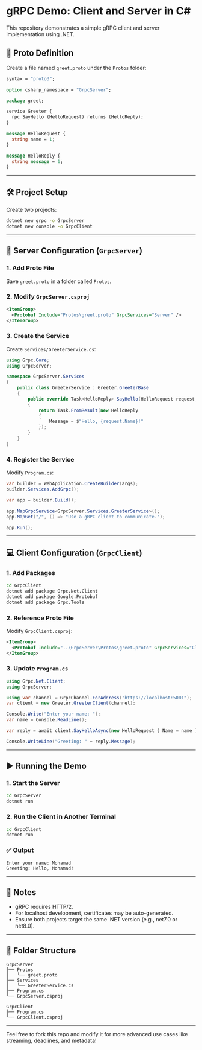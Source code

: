 # gRPC Demo: Client and Server in C#

This repository demonstrates a simple gRPC client and server implementation using .NET.

## 📄 Proto Definition
Create a file named `greet.proto` under the `Protos` folder:

```proto
syntax = "proto3";

option csharp_namespace = "GrpcServer";

package greet;

service Greeter {
  rpc SayHello (HelloRequest) returns (HelloReply);
}

message HelloRequest {
  string name = 1;
}

message HelloReply {
  string message = 1;
}
```

---

## 🛠️ Project Setup
Create two projects:

```bash
dotnet new grpc -o GrpcServer
dotnet new console -o GrpcClient
```

---

## 🚀 Server Configuration (`GrpcServer`)

### 1. Add Proto File
Save `greet.proto` in a folder called `Protos`.

### 2. Modify `GrpcServer.csproj`
```xml
<ItemGroup>
  <Protobuf Include="Protos\greet.proto" GrpcServices="Server" />
</ItemGroup>
```

### 3. Create the Service
Create `Services/GreeterService.cs`:
```csharp
using Grpc.Core;
using GrpcServer;

namespace GrpcServer.Services
{
    public class GreeterService : Greeter.GreeterBase
    {
        public override Task<HelloReply> SayHello(HelloRequest request, ServerCallContext context)
        {
            return Task.FromResult(new HelloReply
            {
                Message = $"Hello, {request.Name}!"
            });
        }
    }
}
```

### 4. Register the Service
Modify `Program.cs`:
```csharp
var builder = WebApplication.CreateBuilder(args);
builder.Services.AddGrpc();

var app = builder.Build();

app.MapGrpcService<GrpcServer.Services.GreeterService>();
app.MapGet("/", () => "Use a gRPC client to communicate.");

app.Run();
```

---

## 💻 Client Configuration (`GrpcClient`)

### 1. Add Packages
```bash
cd GrpcClient
dotnet add package Grpc.Net.Client
dotnet add package Google.Protobuf
dotnet add package Grpc.Tools
```

### 2. Reference Proto File
Modify `GrpcClient.csproj`:
```xml
<ItemGroup>
  <Protobuf Include="..\GrpcServer\Protos\greet.proto" GrpcServices="Client" />
</ItemGroup>
```

### 3. Update `Program.cs`
```csharp
using Grpc.Net.Client;
using GrpcServer;

using var channel = GrpcChannel.ForAddress("https://localhost:5001");
var client = new Greeter.GreeterClient(channel);

Console.Write("Enter your name: ");
var name = Console.ReadLine();

var reply = await client.SayHelloAsync(new HelloRequest { Name = name });

Console.WriteLine("Greeting: " + reply.Message);
```

---

## ▶️ Running the Demo

### 1. Start the Server
```bash
cd GrpcServer
dotnet run
```

### 2. Run the Client in Another Terminal
```bash
cd GrpcClient
dotnet run
```

### ✅ Output
```
Enter your name: Mohamad
Greeting: Hello, Mohamad!
```

---

## 📌 Notes
- gRPC requires HTTP/2.
- For localhost development, certificates may be auto-generated.
- Ensure both projects target the same .NET version (e.g., net7.0 or net8.0).

---

## 📂 Folder Structure
```
GrpcServer
├── Protos
│   └── greet.proto
├── Services
│   └── GreeterService.cs
├── Program.cs
└── GrpcServer.csproj

GrpcClient
├── Program.cs
└── GrpcClient.csproj
```

---

Feel free to fork this repo and modify it for more advanced use cases like streaming, deadlines, and metadata!

